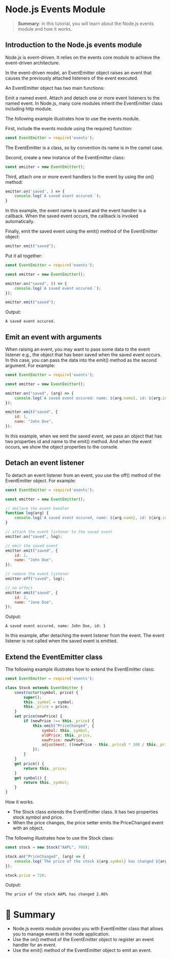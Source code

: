 # Node.js Events Module

> __Summary__: in this tutorial, you will learn about the Node.js events module and how it works.

## Introduction to the Node.js events module

Node.js is event-driven. It relies on the events core module to achieve the event-driven architecture.

In the event-driven model, an EventEmitter object raises an event that causes the previously attached listeners of the event executed.

An EventEmitter object has two main functions:

Emit a named event.
Attach and detach one or more event listeners to the named event.
In Node.js, many core modules inherit the EventEmitter class including http module.

The following example illustrates how to use the events module.

First, include the events module using the require() function:

```js
const EventEmitter = require('events');
```

The EventEmitter is a class, so by convention its name is in the camel case.

Second, create a new instance of the EventEmitter class:

```js
const emiiter = new EventEmitter();
```

Third, attach one or more event handlers to the event by using the on() method:

```js
emitter.on('saved', ) => {
    console.log(`A saved event occured.`);
}
```

In this example, the event name is saved and the event handler is a callback. When the saved event occurs, the callback is invoked automatically.

Finally, emit the saved event using the emit() method of the EventEmitter object:

```js
emitter.emit("saved");
```

Put it all together:

```js
const EventEmitter = require('events');

const emitter = new EventEmitter();

emitter.on("saved", () => {
    console.log(`A saved event occured.`);
});

emitter.emit("saved");
```

Output:

```
A saved event occured.
```

## Emit an event with arguments

When raising an event, you may want to pass some data to the event listener e.g., the object that has been saved when the saved event occurs. In this case, you can pass the data into the emit() method as the second argument. For example:

```js
const EventEmitter = require('events');

const emitter = new EventEmitter();

emitter.on("saved", (arg) => {
    console.log(`A saved event occured: name: ${arg.name}, id: ${arg.id}`);
});

emitter.emit("saved", {
    id: 1,
    name: "John Doe",
});
```

In this example, when we emit the saved event, we pass an object that has two properties id and name to the emit() method. And when the event occurs, we show the object properties to the console.

## Detach an event listener

To detach an event listener from an event, you use the off() method of the EventEmitter object. For example:

```js
const EventEmitter = require('events');

const emitter = new EventEmitter();

// declare the event handler
function log(arg) {
    console.log(`A saved event occured, name: ${arg.name}, id: ${arg.id}`);
}

// attach the event listener to the saved event
emitter.on("saved", log);

// emit the saved event
emitter.emit("saved", {
    id: 1,
    name: "John Doe",
});

// remove the event listener
emitter.off("saved", log);

// no effect
emitter.emit("saved", {
    id: 2,
    name: "Jane Doe",
});
```

Output:

```
A saved event occured, name: John Doe, id: 1
```

In this example, after detaching the event listener from the event. The event listener is not called when the saved event is emitted.

## Extend the EventEmitter class

The following example illustrates how to extend the EventEmitter class:

```js
const EventEmitter = require('events');

class Stock extends EventEmitter {
    constructor(symbol, price) {
        super();
        this._symbol = symbol;
        this._price = price;
    }
    set price(newPrice) {
        if (newPrice !== this._price) {
            this.emit("PriceChanged", {
                symbol: this._symbol,
                oldPrice: this._price,
                newPrice: newPrice,
                adjustment: ((newPrice - this._price) * 100 / this._price).toFixed(2),
            });
        }
    }
    get price() {
        return this._price;
    }
    get symbol() {
        return this._symbol;
    }
}
```

How it works.

- The Stock class extends the EventEmitter class. It has two properties stock symbol and price.
- When the price changes, the price setter emits the PriceChanged event with an object.

The following illustrates how to use the Stock class:

```js
const stock = new Stock("AAPL", 700);

stock.on("PriceChanged", (arg) => {
    console.log(`The price of the stock ${arg.symbol} has changed ${arg.adjustment}%`);
});

stock.price = 720;
```

Output:

```
The price of the stock AAPL has changed 2.86%
```

# :memo: Summary

- Node.js events module provides you with EventEmitter class that allows you to manage events in the node application.
- Use the on() method of the EventEmitter object to register an event handler for an event.
- Use the emit() method of the EventEmitter object to emit an event.
